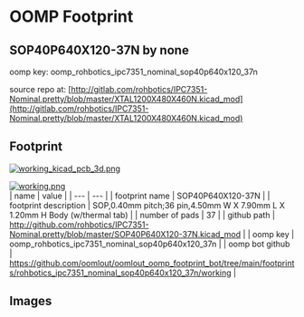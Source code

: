 # OOMP Footprint  
## SOP40P640X120-37N  by none  
  
oomp key: oomp_rohbotics_ipc7351_nominal_sop40p640x120_37n  
  
source repo at: [http://gitlab.com/rohbotics/IPC7351-Nominal.pretty/blob/master/XTAL1200X480X460N.kicad_mod](http://gitlab.com/rohbotics/IPC7351-Nominal.pretty/blob/master/XTAL1200X480X460N.kicad_mod)  
## Footprint  
  
[![working_kicad_pcb_3d.png](working_kicad_pcb_3d_600.png)](working_kicad_pcb_3d.png)  
  
[![working.png](working_600.png)](working.png)  
| name | value | 
| --- | --- | 
| footprint name | SOP40P640X120-37N | 
| footprint description | SOP,0.40mm pitch;36 pin,4.50mm W X 7.90mm L X 1.20mm H Body (w/thermal tab) | 
| number of pads | 37 | 
| github path | http://github.com/rohbotics/IPC7351-Nominal.pretty/blob/master/SOP40P640X120-37N.kicad_mod | 
| oomp key | oomp_rohbotics_ipc7351_nominal_sop40p640x120_37n | 
| oomp bot github | https://github.com/oomlout/oomlout_oomp_footprint_bot/tree/main/footprints/rohbotics_ipc7351_nominal_sop40p640x120_37n/working | 
## Images  
